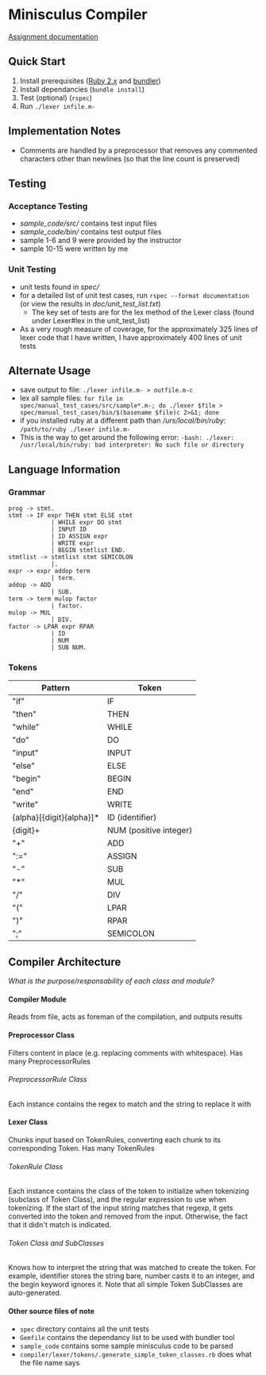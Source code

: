 # Minisculus Compiler
[Assignment documentation](http://pages.cpsc.ucalgary.ca/~robin/class/411/Assignments/2016/minisculus/ass1and2.html)

## Quick Start
1. Install prerequisites ([Ruby 2.x](https://www.ruby-lang.org/en/documentation/installation/) and [bundler](http://bundler.io/))
2. Install dependancies (`bundle install`)
3. Test (optional) (`rspec`)
4. Run `./lexer infile.m-`

## Implementation Notes
* Comments are handled by a preprocessor that removes any commented characters other than newlines (so that the line count is preserved)

## Testing
### Acceptance Testing
* *sample_code/src/* contains test input files
* *sample_code/bin/* contains test output files
* sample 1-6 and 9 were provided by the instructor
* sample 10-15 were written by me

### Unit Testing
* unit tests found in *spec/*
* for a detailed list of unit test cases, run `rspec --format documentation` (or view the results in *doc/unit_test_list.txt*)
  * The key set of tests are for the lex method of the Lexer class (found under Lexer#lex in the unit_test_list)
* As a very rough measure of coverage, for the approximately 325 lines of lexer code that I have written, I have approximately 400 lines of unit tests

## Alternate Usage
* save output to file: `./lexer infile.m- > outfile.m-c`
* lex all sample files: `for file in spec/manual_test_cases/src/sample*.m-; do ./lexer $file > spec/manual_test_cases/bin/$(basename $file)c 2>&1; done`
* if you installed ruby at a different path than */urs/local/bin/ruby*: `/path/to/ruby ./lexer infile.m-`
 * This is the way to get around the following error: `-bash: ./lexer: /usr/local/bin/ruby: bad interpreter: No such file or directory`

## Language Information
### Grammar

    prog -> stmt. 
    stmt -> IF expr THEN stmt ELSE stmt
                | WHILE expr DO stmt
                | INPUT ID
                | ID ASSIGN expr
                | WRITE expr
                | BEGIN stmtlist END. 
    stmtlist -> stmtlist stmt SEMICOLON
                |. 
    expr -> expr addop term 
                | term. 
    addop -> ADD
                | SUB. 
    term -> term mulop factor 
                | factor. 
    mulop -> MUL
                | DIV. 
    factor -> LPAR expr RPAR
                | ID
                | NUM
                | SUB NUM.
                
### Tokens
| Pattern | Token   |
|---------|---------|
| "if"    | IF      |
| "then"  | THEN    |
| "while" | WHILE   |
| "do"    | DO      |
| "input" | INPUT   |
| "else"  | ELSE    |
| "begin" | BEGIN   |
| "end"   | END     |
| "write" | WRITE   |
| {alpha}[{digit}{alpha}]* | ID (identifier) |
| {digit}+ | NUM (positive integer) |
| "+"     | ADD     |
| ":="    | ASSIGN  |
| "-"     | SUB     |
| "*"     | MUL     |
| "/"     | DIV     |
| "("     | LPAR    |
| ")"     | RPAR    |
| ";"     | SEMICOLON |


## Compiler Architecture
*What is the purpose/responsability of each class and module?*

#### Compiler Module
Reads from file, acts as foreman of the compilation, and outputs results

#### Preprocessor Class
Filters content in place (e.g. replacing comments with whitespace). Has many PreprocessorRules

###### PreprocessorRule Class
Each instance contains the regex to match and the string to replace it with

#### Lexer Class
Chunks input based on TokenRules, converting each chunk to its corresponding Token. Has many TokenRules

###### TokenRule Class
Each instance contains the class of the token to initialize when tokenizing (subclass of Token Class), and the regular expression to use when tokenizing. If the start of the input string matches that regexp, it gets converted into the token and removed from the input. Otherwise, the fact that it didn't match is indicated. 

###### Token Class and SubClasses
Knows how to interpret the string that was matched to create the token. For example, identifier stores the string bare, number casts it to an integer, and the begin keyword ignores it. Note that all simple Token SubClasses are auto-generated. 

#### Other source files of note
* `spec` directory contains all the unit tests
* `Gemfile` contains the dependancy list to be used with bundler tool
* `sample_code` contains some sample minisculus code to be parsed
* `compiler/lexer/tokens/.generate_simple_token_classes.rb` does what the file name says
